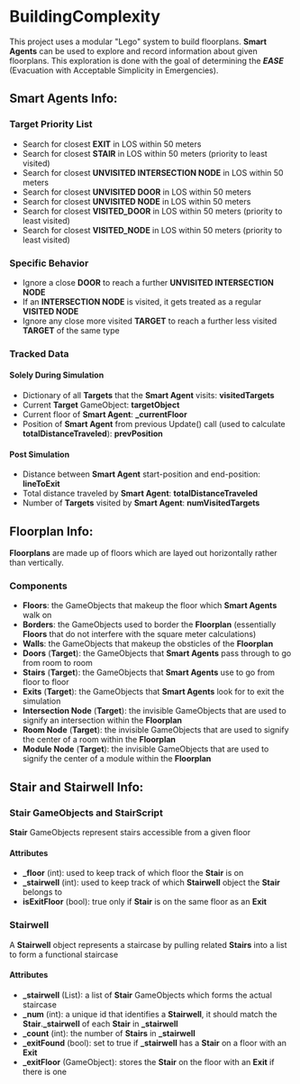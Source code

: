 # BuildingComplexity

This project uses a modular "Lego" system to build floorplans.
**Smart Agents** can be used to explore and record information about given floorplans.
This exploration is done with the goal of determining the ***EASE*** (Evacuation with Acceptable Simplicity in Emergencies).

## **Smart Agents** Info:
### Target Priority List
- Search for closest **EXIT** in LOS within 50 meters
- Search for closest **STAIR** in LOS within 50 meters (priority to least visited)
- Search for closest **UNVISITED INTERSECTION NODE** in LOS within 50 meters
- Search for closest **UNVISITED DOOR** in LOS within 50 meters
- Search for closest **UNVISITED NODE** in LOS within 50 meters
- Search for closest **VISITED_DOOR** in LOS within 50 meters (priority to least visited)
- Search for closest **VISITED_NODE** in LOS within 50 meters (priority to least visited)
### Specific Behavior 
- Ignore a close **DOOR** to reach a further **UNVISITED INTERSECTION NODE**
- If an **INTERSECTION NODE** is visited, it gets treated as a regular **VISITED NODE**
- Ignore any close more visited **TARGET** to reach a further less visited **TARGET** of the same type
### Tracked Data
#### Solely During Simulation
- Dictionary of all **Targets** that the **Smart Agent** visits: **visitedTargets**
- Current **Target** GameObject: **targetObject**
- Current floor of **Smart Agent**: **_currentFloor**
- Position of **Smart Agent** from previous Update() call (used to calculate **totalDistanceTraveled**): **prevPosition**
#### Post Simulation
- Distance between **Smart Agent** start-position and end-position: **lineToExit**
- Total distance traveled by **Smart Agent**: **totalDistanceTraveled**
- Number of **Targets** visited by **Smart Agent**: **numVisitedTargets**

## **Floorplan** Info:
**Floorplans** are made up of floors which are layed out horizontally rather than vertically.
### Components
- **Floors**: the GameObjects that makeup the floor which **Smart Agents** walk on
- **Borders**: the GameObjects used to border the **Floorplan** (essentially **Floors** that do not interfere with the square meter calculations)
- **Walls**: the GameObjects that makeup the obsticles of the **Floorplan**
- **Doors** (**Target**): the GameObjects that **Smart Agents** pass through to go from room to room
- **Stairs** (**Target**): the GameObjects that **Smart Agents** use to go from floor to floor
- **Exits** (**Target**): the GameObjects that **Smart Agents** look for to exit the simulation
- **Intersection Node** (**Target**): the invisible GameObjects that are used to signify an intersection within the **Floorplan**
- **Room Node** (**Target**): the invisible GameObjects that are used to signify the center of a room within the **Floorplan**
- **Module Node** (**Target**): the invisible GameObjects that are used to signify the center of a module within the **Floorplan**

## **Stair** and **Stairwell** Info:
### **Stair** GameObjects and **StairScript**
**Stair** GameObjects represent stairs accessible from a given floor
#### Attributes
- **_floor** (int): used to keep track of which floor the **Stair** is on
- **_stairwell** (int): used to keep track of which **Stairwell** object the **Stair** belongs to
- **isExitFloor** (bool): true only if **Stair** is on the same floor as an **Exit**
### **Stairwell**
A **Stairwell** object represents a staircase by pulling related **Stairs** into a list to form a functional staircase
#### Attributes
- **_stairwell** (List): a list of **Stair** GameObjects which forms the actual staircase
- **_num** (int): a unique id that identifies a **Stairwell**, it should match the **Stair**.**_stairwell** of each **Stair** in **_stairwell**
- **_count** (int): the number of **Stairs** in **_stairwell**
- **_exitFound** (bool): set to true if **_stairwell** has a **Stair** on a floor with an **Exit**
- **_exitFloor** (GameObject): stores the **Stair** on the floor with an **Exit** if there is one